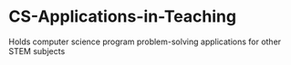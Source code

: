 # CS-Applications-in-Teaching
Holds computer science program problem-solving applications for other STEM subjects
